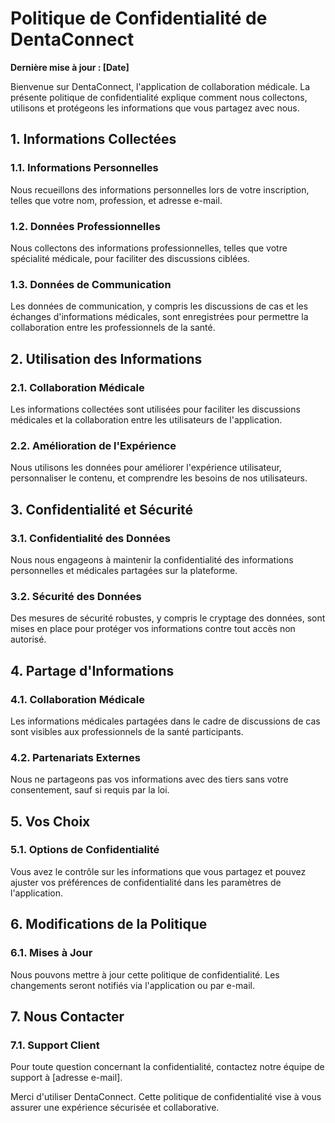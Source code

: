 # Politique de Confidentialité de DentaConnect

**Dernière mise à jour : [Date]**

Bienvenue sur DentaConnect, l'application de collaboration médicale. La présente politique de confidentialité explique comment nous collectons, utilisons et protégeons les informations que vous partagez avec nous.

## 1. Informations Collectées

### 1.1. Informations Personnelles
Nous recueillons des informations personnelles lors de votre inscription, telles que votre nom, profession, et adresse e-mail.

### 1.2. Données Professionnelles
Nous collectons des informations professionnelles, telles que votre spécialité médicale, pour faciliter des discussions ciblées.

### 1.3. Données de Communication
Les données de communication, y compris les discussions de cas et les échanges d'informations médicales, sont enregistrées pour permettre la collaboration entre les professionnels de la santé.

## 2. Utilisation des Informations

### 2.1. Collaboration Médicale
Les informations collectées sont utilisées pour faciliter les discussions médicales et la collaboration entre les utilisateurs de l'application.

### 2.2. Amélioration de l'Expérience
Nous utilisons les données pour améliorer l'expérience utilisateur, personnaliser le contenu, et comprendre les besoins de nos utilisateurs.

## 3. Confidentialité et Sécurité

### 3.1. Confidentialité des Données
Nous nous engageons à maintenir la confidentialité des informations personnelles et médicales partagées sur la plateforme.

### 3.2. Sécurité des Données
Des mesures de sécurité robustes, y compris le cryptage des données, sont mises en place pour protéger vos informations contre tout accès non autorisé.

## 4. Partage d'Informations

### 4.1. Collaboration Médicale
Les informations médicales partagées dans le cadre de discussions de cas sont visibles aux professionnels de la santé participants.

### 4.2. Partenariats Externes
Nous ne partageons pas vos informations avec des tiers sans votre consentement, sauf si requis par la loi.

## 5. Vos Choix

### 5.1. Options de Confidentialité
Vous avez le contrôle sur les informations que vous partagez et pouvez ajuster vos préférences de confidentialité dans les paramètres de l'application.

## 6. Modifications de la Politique

### 6.1. Mises à Jour
Nous pouvons mettre à jour cette politique de confidentialité. Les changements seront notifiés via l'application ou par e-mail.

## 7. Nous Contacter

### 7.1. Support Client
Pour toute question concernant la confidentialité, contactez notre équipe de support à [adresse e-mail].

Merci d'utiliser DentaConnect. Cette politique de confidentialité vise à vous assurer une expérience sécurisée et collaborative.
